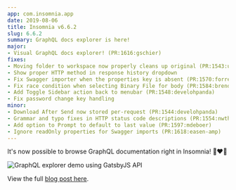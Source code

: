 ```yaml
---
app: com.insomnia.app
date: 2019-08-06
title: Insomnia v6.6.2
slug: 6.6.2
summary: GraphQL docs explorer is here!
major:
- Visual GraphQL docs explorer! (PR:1616:gschier)
fixes:
- Moving folder to workspace now properly cleans up original (PR:1543:udkl)
- Show proper HTTP method in response history dropdown
- Fix Swagger importer when the properties key is absent (PR:1570:forresty)
- Fix race condition when selecting Binary File for body (PR:1584:brendano86)
- Add Toggle Sidebar action back to menubar (PR:1548:develohpanda)
- Fix password change key handling
minor:
- Download After Send now stored per-request (PR:1544:develohpanda)
- Grammar and typo fixes in HTTP status code descriptions (PR:1554:nwthomas)
- Add option to Prompt to default to last value (PR:1597:mdeboer)
- Ignore readOnly properties for Swagger imports (PR:1618:easen-amp)
---
```


It's now possible to browse GraphQL documentation right in Insomnia! 🎉❤️🤗

<!--more-->

![GraphQL explorer demo using GatsbyJS API](/images/screens/gql-explorer.gif)

View the full [blog post here](/blog/graphql-explorer).
